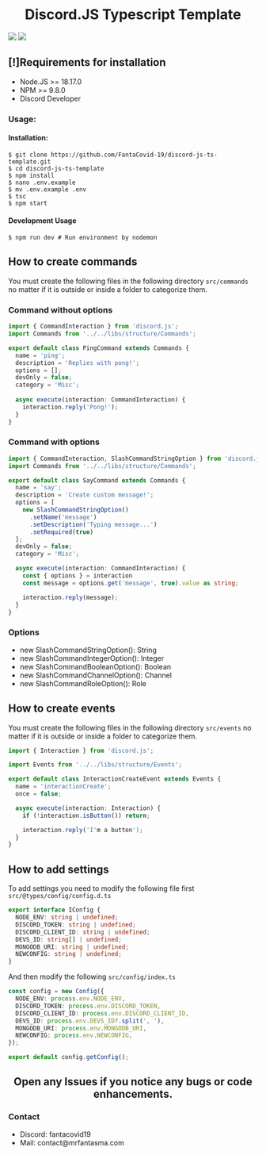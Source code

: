 <h1 align="center">Discord.JS Typescript Template</h1>
<p align="left">
  <img src="https://img.shields.io/badge/Status-En%20Desarrollo-green">
  <img src="https://img.shields.io/badge/Version-0.1.0-blue">
</p>

<h2 align="left">[!]Requirements for installation</h2>
<ul>
  <li>Node.JS >= 18.17.0</li>
  <li>NPM >= 9.8.0</li>
  <li>Discord Developer</li>
</ul>

<h3 aling="left">Usage:</h3>
<h4 aling="left">Installation:</h4>

```
$ git clone https://github.com/FantaCovid-19/discord-js-ts-template.git
$ cd discord-js-ts-template
$ npm install
$ nano .env.example
$ mv .env.example .env
$ tsc
$ npm start
```

<h4 alignt="left">Development Usage</h4>

```
$ npm run dev # Run environment by nodemon
```

<h2 aling="left">How to create commands</h2>

You must create the following files in the following directory `src/commands` no matter if it is outside or inside a folder to categorize them.

<h3 align="left">Command without options</h3>

```ts
import { CommandInteraction } from 'discord.js';
import Commands from '../../libs/structure/Commands';

export default class PingCommand extends Commands {
  name = 'ping';
  description = 'Replies with pong!';
  options = [];
  devOnly = false;
  category = 'Misc';
  
  async execute(interaction: CommandInteraction) {
    interaction.reply('Pong!');
  }
}
```
<h3 align="left">Command with options</h3>

```ts
import { CommandInteraction, SlashCommandStringOption } from 'discord.js';
import Commands from '../../libs/structure/Commands';

export default class SayCommand extends Commands {
  name = 'say';
  description = 'Create custom message!';
  options = [
    new SlashCommandStringOption()
      .setName('message')
      .setDescription('Typing message...')
      .setRequired(true)
  ];
  devOnly = false;
  category = 'Misc';

  async execute(interaction: CommandInteraction) {
    const { options } = interaction
    const message = options.get('message', true).value as string;

    interaction.reply(message);
  }
}
```
<h3 align="left">Options</h3>
<ul>
  <li>new SlashCommandStringOption(): String</li>
  <li>new SlashCommandIntegerOption(): Integer</li>
  <li>new SlashCommandBooleanOption(): Boolean</li>
  <li>new SlashCommandChannelOption(): Channel</li>
  <li>new SlashCommandRoleOption(): Role</li>
</ul>

<h2 aling="left">How to create events</h2>

You must create the following files in the following directory `src/events` no matter if it is outside or inside a folder to categorize them.

```ts
import { Interaction } from 'discord.js';

import Events from '../../libs/structure/Events';

export default class InteractionCreateEvent extends Events {
  name = 'interactionCreate';
  once = false;

  async execute(interaction: Interaction) {
    if (!interaction.isButton()) return;

    interaction.reply('I'm a button');
  }
}
```

<h2 align="left">How to add settings</h2>

To add settings you need to modify the following file first `src/@types/config/config.d.ts`

```ts
export interface IConfig {
  NODE_ENV: string | undefined;
  DISCORD_TOKEN: string | undefined;
  DISCORD_CLIENT_ID: string | undefined;
  DEVS_ID: string[] | undefined;
  MONGODB_URI: string | undefined;
  NEWCONFIG: string | undefined;
}
```

And then modify the following `src/config/index.ts`

```ts
const config = new Config({
  NODE_ENV: process.env.NODE_ENV,
  DISCORD_TOKEN: process.env.DISCORD_TOKEN,
  DISCORD_CLIENT_ID: process.env.DISCORD_CLIENT_ID,
  DEVS_ID: process.env.DEVS_ID?.split(', '),
  MONGODB_URI: process.env.MONGODB_URI,
  NEWCONFIG: process.env.NEWCONFIG,
});

export default config.getConfig();
```

<h2 align="center">Open any Issues if you notice any bugs or code enhancements.</h3>
<h3 align="left">Contact</h3>
<ul>
  <li>Discord: fantacovid19</li>
  <li>Mail: contact@mrfantasma.com</li>
</ul>
